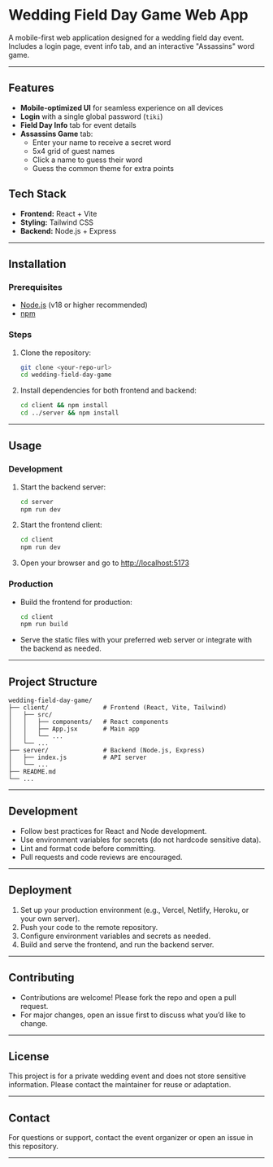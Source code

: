 # Wedding Field Day Game Web App

A mobile-first web application designed for a wedding field day event. Includes a login page, event info tab, and an interactive "Assassins" word game.

---

## Features
- **Mobile-optimized UI** for seamless experience on all devices
- **Login** with a single global password (`tiki`)
- **Field Day Info** tab for event details
- **Assassins Game** tab:
  - Enter your name to receive a secret word
  - 5x4 grid of guest names
  - Click a name to guess their word
  - Guess the common theme for extra points

## Tech Stack
- **Frontend:** React + Vite
- **Styling:** Tailwind CSS
- **Backend:** Node.js + Express

---

## Installation

### Prerequisites
- [Node.js](https://nodejs.org/) (v18 or higher recommended)
- [npm](https://www.npmjs.com/)

### Steps
1. Clone the repository:
   ```bash
   git clone <your-repo-url>
   cd wedding-field-day-game
   ```
2. Install dependencies for both frontend and backend:
   ```bash
   cd client && npm install
   cd ../server && npm install
   ```

---

## Usage

### Development
1. Start the backend server:
   ```bash
   cd server
   npm run dev
   ```
2. Start the frontend client:
   ```bash
   cd client
   npm run dev
   ```
3. Open your browser and go to [http://localhost:5173](http://localhost:5173)

### Production
- Build the frontend for production:
  ```bash
  cd client
  npm run build
  ```
- Serve the static files with your preferred web server or integrate with the backend as needed.

---

## Project Structure
```
wedding-field-day-game/
├── client/               # Frontend (React, Vite, Tailwind)
│   ├── src/
│   │   ├── components/   # React components
│   │   ├── App.jsx       # Main app
│   │   └── ...
│   └── ...
├── server/               # Backend (Node.js, Express)
│   ├── index.js          # API server
│   └── ...
├── README.md
└── ...
```

---

## Development
- Follow best practices for React and Node development.
- Use environment variables for secrets (do not hardcode sensitive data).
- Lint and format code before committing.
- Pull requests and code reviews are encouraged.

---

## Deployment
1. Set up your production environment (e.g., Vercel, Netlify, Heroku, or your own server).
2. Push your code to the remote repository.
3. Configure environment variables and secrets as needed.
4. Build and serve the frontend, and run the backend server.

---

## Contributing
- Contributions are welcome! Please fork the repo and open a pull request.
- For major changes, open an issue first to discuss what you’d like to change.

---

## License
This project is for a private wedding event and does not store sensitive information. Please contact the maintainer for reuse or adaptation.

---

## Contact
For questions or support, contact the event organizer or open an issue in this repository.

---

